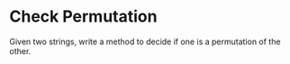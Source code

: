 # Check Permutation
Given two strings, write a method to decide if one is a permutation of the other.

